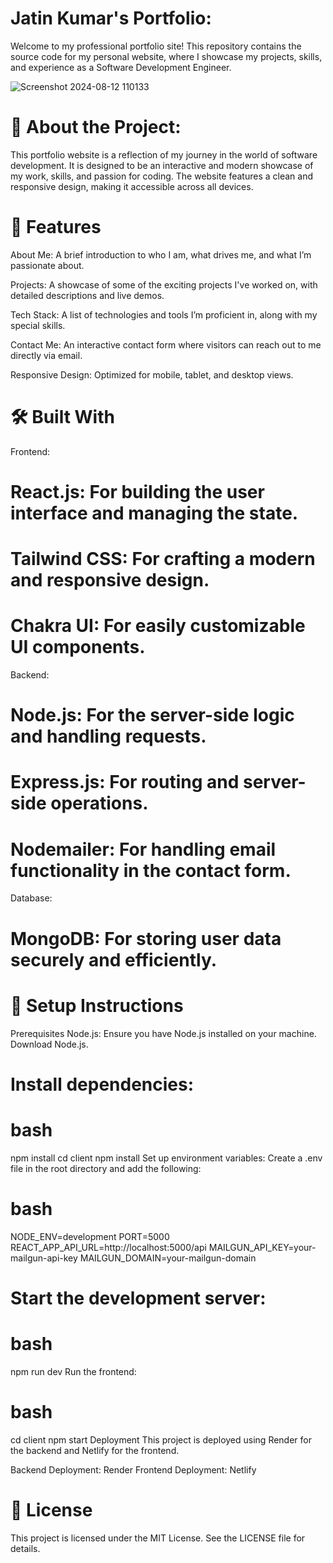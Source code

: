 # Jatin Kumar's Portfolio:

Welcome to my professional portfolio site! This repository contains the source code for my personal website, where I showcase my projects, skills, and experience as a Software Development Engineer.

 ![Screenshot 2024-08-12 110133](https://github.com/user-attachments/assets/f289ae1d-91c1-4625-93fe-72e5926cbe0f)


# 🌟 About the Project:
This portfolio website is a reflection of my journey in the world of software development. It is designed to be an interactive and modern showcase of my work, skills, and passion for coding. The website features a clean and responsive design, making it accessible across all devices.

# 🚀 Features

About Me: A brief introduction to who I am, what drives me, and what I’m passionate about.

Projects: A showcase of some of the exciting projects I've worked on, with detailed descriptions and live demos.

Tech Stack: A list of technologies and tools I’m proficient in, along with my special skills.

Contact Me: An interactive contact form where visitors can reach out to me directly via email.

Responsive Design: Optimized for mobile, tablet, and desktop views.

# 🛠️ Built With

Frontend:
# React.js: For building the user interface and managing the state.
# Tailwind CSS: For crafting a modern and responsive design.
# Chakra UI: For easily customizable UI components.

Backend:
# Node.js: For the server-side logic and handling requests.
# Express.js: For routing and server-side operations.
# Nodemailer: For handling email functionality in the contact form.

Database:
# MongoDB: For storing user data securely and efficiently.

# 📄 Setup Instructions
Prerequisites
Node.js: Ensure you have Node.js installed on your machine. Download Node.js.

# Install dependencies:

# bash
npm install
cd client
npm install
Set up environment variables:
Create a .env file in the root directory and add the following:

# bash
NODE_ENV=development
PORT=5000
REACT_APP_API_URL=http://localhost:5000/api
MAILGUN_API_KEY=your-mailgun-api-key
MAILGUN_DOMAIN=your-mailgun-domain

# Start the development server:

# bash
npm run dev
Run the frontend:

# bash
cd client
npm start
Deployment
This project is deployed using Render for the backend and Netlify for the frontend.

Backend Deployment: Render
Frontend Deployment: Netlify

 # 📝 License
This project is licensed under the MIT License. See the LICENSE file for details.
